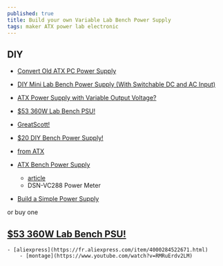```yaml
---
published: true
title: Build your own Variable Lab Bench Power Supply
tags: maker ATX power lab electronic
---
```

## DIY
- [Convert Old ATX PC Power Supply](https://www.youtube.com/watch?v=kQ2GMITYfCA)
- [DIY Mini Lab Bench Power Supply (With Switchable DC and AC Input)](https://www.youtube.com/watch?v=PhLFmokgr9o)
- [ATX Power Supply with Variable Output Voltage?](https://www.youtube.com/watch?v=oeNAhP-GIjo)

- [$53 360W Lab Bench PSU!](https://www.youtube.com/watch?v=0qjLx_HsKUQ)
- [GreatScott!](https://www.youtube.com/watch?v=wI-KYRdmx-E)
- [$20 DIY Bench Power Supply!](https://www.youtube.com/watch?v=Cw2AjcczHg4)
- [from ATX](https://www.youtube.com/watch?v=F3_OeVjKHr0)
- [ATX Bench Power Supply](https://www.youtube.com/watch?v=n_A-jkpjpcM)
	- [article](https://dronebotworkshop.com/atx-bench-supply/)
    - DSN-VC288 Power Meter
- [Build a Simple Power Supply](https://www.youtube.com/watch?v=IJFBvMMltQw)

or buy one 

## [$53 360W Lab Bench PSU!](https://www.youtube.com/watch?v=0qjLx_HsKUQ)
	- [aliexpress](https://fr.aliexpress.com/item/4000284522671.html)
    	- [montage](https://www.youtube.com/watch?v=RMRuErdv2LM)

